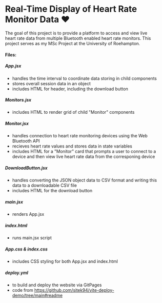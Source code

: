 # Real-Time Display of Heart Rate Monitor Data ♥️

The goal of this project is to provide a platform to access and view live heart rate data from multiple Bluetooth enabled heart rate monitors. This project serves as my MSc Project at the University of Roehampton.

#### Files:

##### App.jsx
- handles the time interval to coordinate data storing in child components
- stores overall session data in an object
- includes HTML for header, including the download button

##### Monitors.jsx
- includes HTML to render grid of child "Monitor" components

##### Monitor.jsx
- handles connection to heart rate monitoring devices using the Web Bluetooth API
- recieves heart rate values and stores data in state variables
- includes HTML for a "Monitor" card that prompts a user to connect to a device and then view live heart rate data from the corresponing device

##### DownloadButton.jsx
- handles converting the JSON object data to CSV format and writing this data to a downloadable CSV file
- includes HTML for the download button

##### main.jsx
- renders App.jsx

##### index.html
- runs main.jsx script

##### App.css & index.css
- includes CSS styling for both App.jsx and index.html

##### deploy.yml
- to build and deploy the website via GitPages
- code from https://github.com/sitek94/vite-deploy-demo/tree/main#readme


